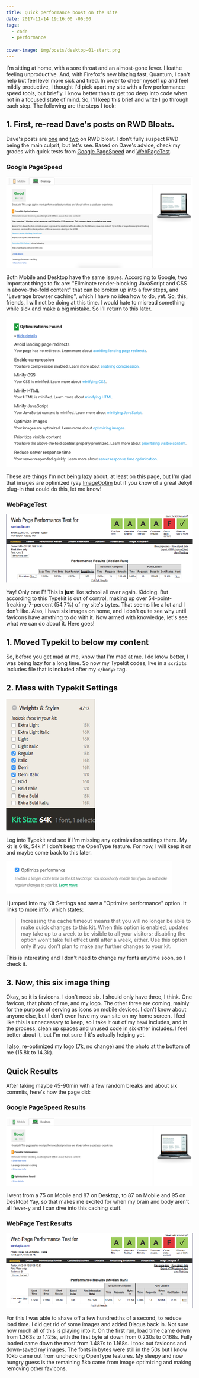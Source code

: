 ```yaml
---
title: Quick performance boost on the site
date: 2017-11-14 19:16:00 -06:00
tags:
  - code
  - performance

cover-image: img/posts/desktop-01-start.png
---
```


I'm sitting at home, with a sore throat and an almost-gone fever. I loathe feeling unproductive. And, with Firefox's new blazing fast, Quantum, I can't help but feel level more sick and tired. In order to cheer myself up and feel mildly productive, I thought I'd pick apart my site with a few performance speed tools, but briefly. I know better than to get too deep into code when not in a focused state of mind. So, I'll keep this brief and write I go through each step. The following are the steps I took:

## 1. First, re-read Dave's posts on RWD Bloats.

Dave's posts are [one](daverupert.com/2014/07/rwd-bloat/) and [two](https://daverupert.com/2014/07/rwd-bloat-part-ii/) on RWD bloat. I don't fully suspect RWD being the main culprit, but let's see. Based on Dave's advice, check my grades with quick tests from [Google PageSpeed](https://developers.google.com/speed/pagespeed/insights/) and [WebPageTest](https://www.webpagetest.org/).

### Google PageSpeed

![Google PageSpeed when I started, showing two suggestions](/static/img/posts/desktop-01-start.png)


Both Mobile and Desktop have the same issues. According to Google, two important things to fix are: "Eliminate render-blocking JavaScript and CSS in above-the-fold content" that can be broken up into a few steps, and "Leverage browser caching", which I have no idea how to do, yet. So, this, friends, I will not be doing at this time. I would hate to misread something while sick and make a big mistake. So I'll return to this later.

![Google PageSpeed when I started, showing what was optimized ](/static/img/posts/desktop-02-start.png)


These are things I'm not being lazy about, at least on this page, but I'm glad that images are optimized (yay [ImageOptim](https://imageoptim.com/) but if you know of a great Jekyll plug-in that could do this, let me know!

### WebPageTest

![webpagetest-start.png](/static/img/posts/webpagetest-start.png)


Yay! Only one F! This is **just** like school all over again. Kidding. But according to this Typekit is out of control, making up over 54-point-freaking-7-percent (54.7%) of my site's bytes. That seems like a lot and I don't like. Also, I have six images on home, and I don't quite see why until favicons have anything to do with it. Now armed with knowledge, let's see what we can do about it. Here goes!

## 1. Moved Typekit to below my content

So, before you get mad at me, know that I'm mad at me. I do know better, I was being lazy for a long time. So now my Typekit codes, live in a `scripts` includes file that is included after my `</body>` tag.

## 2. Mess with Typekit Settings

![typekit-01.png](/static/img/posts/typekit-01.png)


Log into Typekit and see if I'm missing any optimization settings there. My kit is 64k, 54k if I don't keep the OpenType feature. For now, I will keep it on and maybe come back to this later.

![typekit-02.png](/static/img/posts/typekit-02.png)


I jumped into my Kit Settings and saw a "Optimize performance" option. It links to [more info](https://helpx.adobe.com/typekit/using/optimizing-performance.html), which states:

> Increasing the cache timeout means that you will no longer be able to make quick changes to this kit. When this option is enabled, updates may take up to a week to be visible to all your visitors; disabling the option won’t take full effect until after a week, either. Use this option only if you don't plan to make any further changes to your kit.

This is interesting and I don't need to change my fonts anytime soon, so I check it.

## 3. Now, this six image thing

Okay, so it is favicons. I don't need six. I should only have three, I think. One favicon, that photo of me, and my logo. The other three are coming, mainly for the purpose of serving as icons on mobile devices. I don't know about anyone else, but I don't even have my own site on my home screen. I feel like this is unnecessary to keep, so I take it out of my `head` includes, and in the process, clean up spaces and unused code in six other includes. I feel better about it, but I'm not sure if it's actually helping yet.

I also, re-optimized my logo (7k, no change) and the photo at the bottom of me (15.8k to 14.3k).

## Quick Results

After taking maybe 45-90min with a few random breaks and about six commits, here's how the page did:

### Google PageSpeed Results

![Google PageSpeed Results](/static/img/posts/desktop-01-end.png)


I went from a 75 on Mobile and 87 on Desktop, to 87 on Mobile and 95 on Desktop! Yay, so that makes me excited for when my brain and body aren't all fever-y and I can dive into this caching stuff.

### WebPage Test Results

![webpagetest results which went from 1.487s to 1.168s, fully loaded](/static/img/posts/webpagetest-end.png)


For this I was able to shave off a few hundredths of a second, to reduce load time. I did get rid of some images and added Disqus back in. Not sure how much all of this is playing into it. On the first run, load time came down from 1.363s to 1.125s, with the first byte at down from 0.230s to 0.168s. Fully loaded came down the most from 1.487s to 1.168s. I took out favicons and down-saved my images. The fonts in bytes were still in the 50s but I know 10kb came out from unchecking OpenType features. My sleepy and now hungry guess is the remaining 5kb came from image optimizing and making removing other favicons.

<style>
article img {
border: 2px #004A55 solid;
}
</style>
